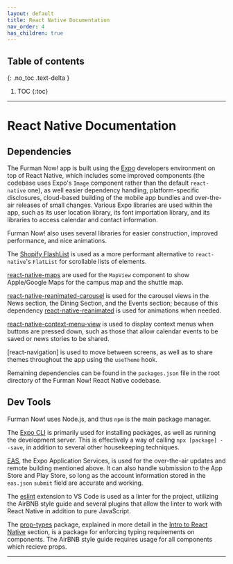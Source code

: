 ```yaml
---
layout: default
title: React Native Documentation
nav_order: 4
has_children: true
---
```

## Table of contents
{: .no_toc .text-delta }

1. TOC
{:toc}
---
# React Native Documentation
## Dependencies
The Furman Now! app is built using the [Expo] developers environment on top of React Native, which includes some improved components (the codebase uses Expo's `Image` component rather than the default `react-native` one), as well easier dependency handling, platform-specific disclosures, cloud-based building of the mobile app bundles and over-the-air releases of small changes. Various Expo libraries are used within the app, such as its user location library, its font importation library, and its libraries to access calendar and contact information.

Furman Now! also uses several libraries for easier construction, improved performance, and nice animations. 

The [Shopify FlashList] is used as a more performant alternative to `react-native`'s `FlatList` for scrollable lists of elements. 

[react-native-maps] are used for the `MapView` component to show Apple/Google Maps for the campus map and the shuttle map. 

[react-native-reanimated-carousel] is used for the carousel views in the News section, the Dining Section, and the Events section; because of this dependency [react-native-reanimated] is used for animations when needed.

[react-native-context-menu-view] is used to display context menus when buttons are pressed down, such as those that allow calendar events to be saved or news stories to be shared. 

[react-navigation] is used to move between screens, as well as to share themes throughout the app using the `useTheme` hook.

Remaining dependencies can be found in the `packages.json` file in the root directory of the Furman Now! React Native codebase. 

## Dev Tools
Furman Now! uses Node.js, and thus `npm` is the main package manager.

The [Expo CLI] is primarily used for installing packages, as well as running the development server. This is effectively a way of calling `npx [package] --save`, in addition to several other housekeeping techniques. 

[EAS], the Expo Application Services, is used for the over-the-air updates and remote building mentioned above. It can also handle submission to the App Store and Play Store, so long as the account information stored in the `eas.json` `submit` field are accurate and working. 

The [eslint] extension to VS Code is used as a linter for the project, utilizing the AirBNB style guide and several plugins that allow the linter to work with React Native in addition to pure JavaScript.

The [prop-types] package, explained in more detail in the [Intro to React Native] section, is a package for enforcing typing requirements on components. The AirBNB style guide requires usage for all components which recieve props. 



---
[Expo]: https://expo.dev/
[EAS]: https://expo.dev/eas
[Shopify FlashList]: https://shopify.github.io/flash-list/
[react-native-maps]: https://github.com/react-native-maps/react-native-maps
[react-native-reanimated-carousel]: https://reanimated-carousel.dev/
[react-native-reanimated]: https://docs.swmansion.com/react-native-reanimated/
[react-native-context-menu-view]: https://github.com/mpiannucci/react-native-context-menu-view
[Expo CLI]: https://docs.expo.dev/more/expo-cli/
[eslint]: https://eslint.org/
[prop-types]: https://www.npmjs.com/package/prop-types
[Intro to React Native]: https://m-peeler.github.io/FurmanNowDocs/ReactNative/Components.html